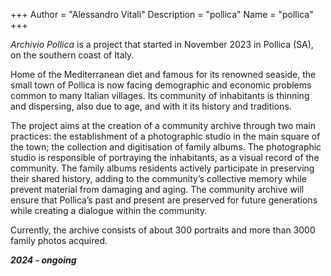 +++
Author = "Alessandro Vitali"
Description = "pollica"
Name = "pollica"
+++

_Archivio Pollica_ is a project that started in November 2023 in Pollica (SA), on the southern coast of Italy.



Home of the Mediterranean diet and famous for its renowned seaside, the small town of Pollica is now facing demographic and economic problems common to many Italian villages. Its community of inhabitants is thinning and dispersing, also due to age, and with it its history and traditions.


The project aims at the creation of a community archive through two main practices: the establishment of a photographic studio in the main square of the town; the collection and digitisation of family albums.
The photographic studio is responsible of portraying the inhabitants, as a visual record of the community.
The family albums residents actively participate in preserving their shared history, adding to the community’s collective memory while prevent material from damaging and aging. The community archive will ensure that Pollica’s past and present are preserved for future generations while creating a dialogue within the community.


Currently, the archive consists of about 300 portraits and more than 3000 family photos acquired. 



 **_2024 - ongoing_**

